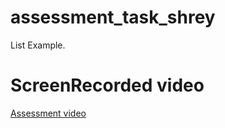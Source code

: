 # assessment_task_shrey

List Example.

# ScreenRecorded video
[Assessment video](https://drive.google.com/file/d/1cI0vW0gohqElQQi9FrK2E4FGUzjMYrib/view?usp=drivesdk)
